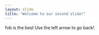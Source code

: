 ```yaml
---
layout: slide
title: "Welcome to our second slide!"
---
```

fvb is the best
Use the left arrow to go back!
